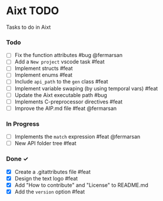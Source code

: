 # Aixt TODO

Tasks to do in Aixt 

### Todo

- [ ] Fix the function attributes #bug @fermarsan
- [ ] Add a `New project` vscode task #feat
- [ ] Implement structs #feat
- [ ] Implement enums #feat
- [ ] Include `api_path` to the `gen` class #feat
- [ ] Implement variable swaping (by using temporal vars) #feat
- [ ] Update the Aixt executable path #bug
- [ ] Implements C-preprocessor directives #feat
- [ ] Improve the AIP.md file #feat @fermarsan

### In Progress

- [ ] Implements the `match` expression #feat @fermarsan
- [ ] New API folder tree #feat
   
### Done ✓

- [x] Create a .gitattributes file #feat
- [x] Design the text logo #feat
- [x] Add "How to contribute" and "License" to README.md
- [x] Add the `version` option #feat